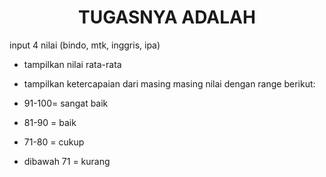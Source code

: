 <h1><center>TUGASNYA ADALAH</center></h1>

input 4 nilai (bindo, mtk, inggris, ipa)
- tampilkan nilai rata-rata
- tampilkan ketercapaian dari masing masing nilai dengan range berikut:

- 91-100= sangat baik
- 81-90 = baik
- 71-80 = cukup
- dibawah 71 = kurang
